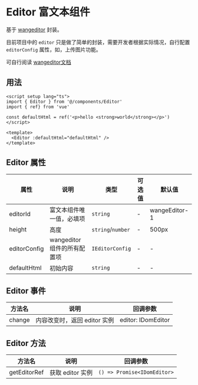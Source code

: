 # Editor 富文本组件

基于 [wangeditor](https://www.wangeditor.com/) 封装。

目前项目中的 `editor` 只是做了简单的封装，需要开发者根据实际情况，自行配置 `editorConfig` 属性，如，上传图片功能。

可自行阅读 [wangeditor文档](https://www.wangeditor.com/v5/)

## 用法

```vue
<script setup lang="ts">
import { Editor } from '@/components/Editor'
import { ref} from 'vue'

const defaultHtml = ref('<p>hello <strong>world</strong></p>')
</script>

<template>
  <Editor :defaultHtml="defaultHtml" />
</template>

```

## Editor 属性

| 属性 | 说明 | 类型 | 可选值 | 默认值 |
| ---- | ---- | ---- | ---- | ---- |
| editorId | 富文本组件唯一值，必填项 | `string` | - | wangeEditor-1 |
| height | 高度 | `string`/`number` | - | 500px |
| editorConfig | wangeditor 组件的所有配置项 | `IEditorConfig` | - | - |
| defaultHtml | 初始内容 | `string` | - | - |

## Editor 事件

| 方法名 | 说明 | 回调参数 |
| ---- | ---- | ---- |
| change | 内容改变时，返回 editor 实例 | editor: IDomEditor |

## Editor 方法

| 方法名 | 说明 | 回调参数 |
| ---- | ---- | ---- |
| getEditorRef | 获取 editor 实例 | `() => Promise<IDomEditor>` |
